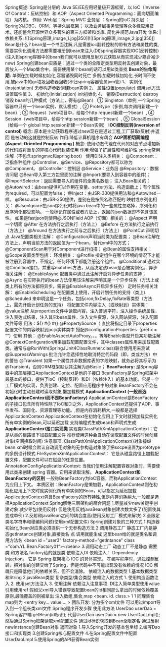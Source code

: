 Spring概述:
	Spring是分层的 Java SE/EE应用轻量级开源框架，以 IoC（Inverse Of Control：反转控制）和 AOP（Aspect Oriented Programming：面向切面编程）为内核。
作用:
	Web层：Spring MVC
	业务层 ：Spring的IoC
	持久层 ：Spring的JDBC、ORM、等持久层框架；
	以及业务层事务管理等众多级应用技术，还能整合开源世界众多著名的第三方框架和类库.
	简化并规范Java开发
体系:                                                                   | 依赖关系:
![[Spring原理_image_1.jpg|350]]![[Spring原理_image_2.jpg|350]]
Bean是什么?
	bean是一个书面注解,凡是需要ioc翻转控制的带有方法和属性的类,需要实例化调用方法都需要祖册到bean来注入(DI)spring容器实现IOC(反转控制)
	(注入到spring容器中的bean我们就可以使用反射方式获取从而实现减少耦合减少new)
	Spring创建bean实质是：通过一个类的全限定类型用反射去创建对象，最后放入一个Map集合中，需要使用某个bean的话可以用id类查找
**Bean的生命周期:**
	单例在加载时候初始化,容器销毁同时死亡
	多例:加载时候初始化,长时间不使用,被java中的gc垃圾回收器回收(不归spring容器管属jvm管)
	1、 实例化(Instantiation)
	无参构造参数创建bean实例
	2、 属性设置(populate)
	调用set方法设置属性值
	3、 初始化(Initialization)
	init初始化
	4、 销毁(Destruction)
	destroy销毁
bean的几种模式（方法上，得有@Bean）
	① Singleton（单例,一个Spring容器中只有一个bean实例，默认模式）,
	② Protetype（多例,每次调用新建一个bean）,
	③ Request（web项目中，给每个http request新建一个bean）,
	④ Session（web项目中，给每个http session新建一个bean）,
	⑤ GlobalSession（给每一个 global http session新建一个Bean实例）
**IOC控制反转(inversion of control)**
	概念:
	原本是主动获取程序通过new现在是通过工程,工厂获取(反射)并返回 是被动的这就是控制反转
	作用:降低计算机程序有耦合
**AOP面相切面编程(Aspect-Oriented Programming )**
	概念:
	使用动态代理在代码的对应节点增加新的代码或将重复的非核心代码封装使用
	作用:增强了扩展性和可维护性
spring常用注解（不包含springmvc和spring boot）
	使用DI注入类相关：
		@Component：泛指各种组件
		@Controller、@Service、@Repository都可以称为@Component。
		@Controller：控制层
		@Service：业务层
		@Repository：数据访问层
		@Bean导入第三方包里面的注解
		@Import(要导入到容器中的组件)；
		@ImportSelector：返回需要导入的组件的全类名数组；
	注入Bean相关的：
		@Autowired：由bean提供可以作用在变量、setter方法、构造函数上；有个属性为required，可以配置为false；
		@Inject：由JSR-330提供用法和@Autowired一样。
		@Resource：由JSR-250提供，差别在是按照名称匹配的
		映射或序列化相关：
		@JsonIgnore在json序列化时将java bean中的一些属性忽略掉，序列化和反序列化都受影响。
		一般标记在属性或者方法上，返回的json数据即不包含该属性。
		如果是fastjson则使用@JSONField
	AOP（切面）相关的：
		@Aspect 声明一个切面
		@After 在方法执行之后执行（方法上）
		@Before 在方法执行之前执行（方法上）
		@Around 在方法执行之前与之后执行（方法上）
		@PointCut 声明切点
	Java配置类相关注解：
		@Configuration声明当前类为配置类；
		@Bean注解在方法上，声明当前方法的返回值为一个bean，替代xml中的方式；
		@ComponentScan用于对Component进行扫描；
		@Bean的属性支持相关：
		@Scope设置类型包括：
	环境相关：
		@Profile
		指定组件在哪个环境的情况下才能被注册到容器中，不指定，任何环境下都能注册这个组件。
		@Conditional
		通过实现Condition接口，并重写matches方法，从而决定该bean是否被实例化。
		异步相关注解：
		@EnableAsync
		配置类中通过此注解开启对异步任务的支持；
		@Async
		在实际执行的bean方法使用该注解来声明其是一个异步任务（方法上或类上所有的方法都将异步，需要@EnableAsync开启异步任务）
	定时任务相关注解：
		@EnableScheduling
		在配置类上使用，开启计划任务的支持（类上）
		@Scheduled
		来申明这是一个任务，包括cron,fixDelay,fixRate等类型（方法上，需先开启计划任务的支持）
		将配置文件内容注入（或映射到）实体类：
		@value注解 从properties文件中读取内容，注入普通字符，注入操作系统属性，注入表达式结果，注入其它bean属性，注入文件资源，注入网站资源，注入配置文件等等 用法：${} #{} #{}
		@PropertySource（ 直接将指定目录下properties配置文件的内容映射到pojo实体类中 搭配@configurationProperties（prefix = “”）使用
	其他：
		@EnableAspectAutoProxy。。。等等Enable类型开启某功能注解
		@ContextConfiguration用来加载配置配置文件，其中classes属性用来加载配置类。通常与@RunWith(SpringJUnit4ClassRunner.class)联合使用用来测试
		@SuppressWarnings 批注允许您选择性地取消特定代码段（即，类或方法）中的警告
		@Transient 如果一个属性并非数据库表的字段映射，就务必将其标示为@Transient，否则ORM框架默认其注解为@Basic；
**BeanFactory:**
	是Spring容器中的顶层接口AppliactionContext是他的子接口
	BeanFactory是Spring框架中最基本的接口，提供了IoC（控制反转）和DI（依赖注入）的基本功能。它是一个工厂模式的实现，负责创建、定位、配置应用程序中的对象
	BeanFactory不会在初始化时主动创建时读取对象,懒加载模式
**ApplicationContext (一般首选ApplicationContext而不是BeanFactory)**
	ApplicationContext是BeanFactory的子接口包含所有特性除了IoC和DI之外，ApplicationContext还提供了AOP、事件发布、国际化、资源管理等功能。,但是内存消耗稍大,一般都是选择ApplicationContext
	ApplicationContext在初始化应用上下文时就预加载实例化所有单实例的Bean,可以延迟加载
	支持编程式生成bean和声明式生成
**ApplicationContext接口实现类**
	实现类ClassPathXmlApplicationContext：它是从类的根路径下加载配置文件 推荐使用这种会自动在读取配置文件的时候创建对象(空间换取时间)
	注意事项:
	ClassPathXmlApplicationContext()对象操纵bean.xml时候会默认自动调用对象的无参构造对象除了把socpe设置为prototype的多例设计模式
	FileSystemXmlApplicationContext：
	它是从磁盘路径上加载配置文件，配置文件可以在磁盘的任意位置。
	AnnotationConfigApplicationContext:
	当我们使用注解配置容器对象时，需要使用此类来创建 spring 容器。它用来读取注解。
**ApplicationContext和BeanFactory的区别**
	一般称BeanFactory为IoC容器，而称ApplicationContext为应用上下文。 本质区别：BeanFactory是懒加载，ApplicationContext则在初始化应用上下文时就实例化所有单实例的Bean，可以指定为延迟加载
	ApplicationContext包含BeanFactory的所有特性,但是内存消耗稍大,一般都是选择ApplicationContext
Spring解绝三层架构的耦合问题
	1.尽量减少new关键字创建对象 减少导包(使用反射)
	但是使用反射javaBean对象创建次数太多了(配置使其变成单例)
	2.反射和javaBean之间的耦合度高(使用反射工厂模式来解决)
	3.全限定类名字符串和硬编码问题(使用xml配置文件)
Spring创建对象的三种方式
	1.构造器初始化,Bean对应类必须提供一个无参构造方法
	2.调用静态工厂 静态工厂内是静态getInstance创建对象,直接类名 点 调用就能生成 这里bean给的就是类名和调用方法名
	\<bean id ="user3" factory-method="getIntance" class ="com.YL.Bean.Factory01">\</bean>
	3.调用动态工厂 动态工厂不是静态 需要类 和方法名 factory给的就是类
依赖注入DI
	依赖注入： Dependency Injection。
	它是 Spring 框架核心 IOC 的具体实现。
	在编写程序时，通过控制反转，把对象的创建交给了Spring，但是代码中不可能出现没有依赖的情况
	IOC 解耦只是降低他们的依赖关系，但不会消除。
依赖注入的数据类型
	1.基本数据类型和String
	2.javaBean类型
	复杂类型/集合类型
依赖注入的方式
	1. 使用构造函数注入
	2. 使用set方法注入
	3. 使用注解
依赖注入注意事项:
	DI注入简单类型使用value 引用使用ref
	假如父xml导入错误导致配置bean的id相同那么拿出的时候依赖覆盖原则,最晚覆盖的则被拿出
	注入数组,集合,map
	<bean. id. class.>
	<property name.. >
	<array>
	<value>1</value>
	<value>1</value>
	</array>
	同理集合
	map则为
	<map>
	<entry key... value ... ></entry>
	</map>
	团队开发: 
	分为多个xml文件
	可以用过import导入到一个组长类xml文件
	Spring程序开发步骤
	使用此方法
	UserDao userDao = Spring客户端.getBean(id标识);
	代替UserDao userDao = new UserDaoLmpl();
	然后通过Spring框架读取xml配置文件
	通过id标识获取到Bean全限定名
	通过反射newInstance创建Bean对象 返回对象
	1.导入Spring开发的基本包坐标
	2.编写Dao接口和实现类
	3.创建Spring核心配置文件
	4.在Spring配置文件中配置UserDaoLmpl
	5.使用Spring的API获得Bean实例
